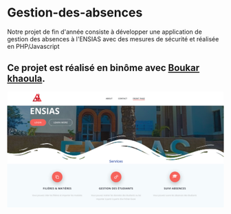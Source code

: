 # Gestion-des-absences
Notre projet de fin d'année consiste à développer une application de gestion des
absences à l'ENSIAS avec des mesures de sécurité et réalisée en PHP/Javascript

## Ce projet est réalisé en binôme avec [Boukar khaoula](https://github.com/khaoula16).
<p align="center">
  <img src="application_screen.png"/>
</p>
